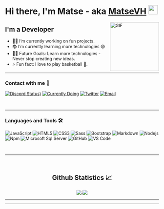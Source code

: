 # Hi there, I'm Matse - aka [MatseVH][website] <img width="30px" src="https://media.tenor.com/images/3b388fe03da271d2674faf85eb7c3fcd/tenor.gif" />

<img align="right" alt="GIF" height="160px" src="https://media.giphy.com/media/du3J3cXyzhj75IOgvA/giphy.gif" />

## I'm a Developer

- 👨‍💻 I’m currently working on fun projects.
- 📚 I’m currently learning more technologies 😅
- 💪🏼 Future Goals: Learn more technologies - Never stop creating new ideas.
- ⚡ Fun fact: I love to play basketball 🏀.

---

### Contact with me 📝

[![Discord Status)](https://img.shields.io/endpoint?url=https://dev.discordprofiles.me/api/badge/status/584796844622872587?show_badges=false&logo=discord&logoColor=white&color=7289DA)](https://discord.gg/S9vDaV2fFn)
[![Currently Doing](https://img.shields.io/badge/Currently%20Doing-Qmusic%20Bot-FF5A5F)](http://qmusic.m-vh.site)
[![Twitter](https://img.shields.io/badge/Twitter-@MatseVH-00acee)](https://twitter.com/MatseVH)
[![Email](https://img.shields.io/badge/Email-matsevh@matsevh.eu-00acee)](mailto:matsevh@matsevh.eu)

<br />

---

### Languages and Tools 🛠

![JavaScript](https://img.shields.io/badge/-JavaScript-%23F7DF1C?style=flat-square&logo=javascript&logoColor=000000&labelColor=%23F7DF1C&color=%23FFCE5A)
![HTML5](https://img.shields.io/badge/-HTML5-%23E44D27?style=flat-square&logo=html5&logoColor=ffffff)
![CSS3](https://img.shields.io/badge/-CSS3-%231572B6?style=flat-square&logo=css3)
![Sass](https://img.shields.io/badge/-Sass-%23CC6699?style=flat-square&logo=sass&logoColor=ffffff)
![Bootstrap](https://img.shields.io/badge/-Bootstrap-563D7C?style=flat-square&logo=Bootstrap)
![Markdown](https://img.shields.io/badge/-Markdown-000000?style=flat-square&logo=markdown)
![Nodejs](https://img.shields.io/badge/-Nodejs-339933?style=flat-square&logo=Node.js&logoColor=ffffff)
![Npm](https://img.shields.io/badge/-npm-CB3837?style=flat-square&logo=npm)
![Microsoft Sql Server](https://img.shields.io/badge/-Sql%20Server-CC2927?style=flat-square&logo=microsoft-sql-server&logoColor=ffffff)
![GitHub](https://img.shields.io/badge/-GitHub-181717?style=flat-square&logo=github)
![VS Code](http://img.shields.io/badge/-VS%20Code-007ACC?style=flat-square&logo=visual-studio-code&logoColor=ffffff)

<br/>

---

<br/>

  <h2 align="center"> Github Statistics 📈 </h2>
  
  <div align="center"> 
     <a href="">
      <img align="center" src="https://github-readme-stats-sigma-five.vercel.app/api?username=matse2005&show_icons=true&include_all_commits=true&count_private=true&theme=react&line_height=40" />
    </a>
    <a href="">
      <img align="center" src="https://github-readme-stats.vercel.app/api/top-langs/?username=matse2005&theme=react&line_height=40&hide=css"/>
    </a>
</div

<br/>

---

[website]: https://matsevh.eu
[instagram]: https://www.instagram.com/matsevh
[twitter]: https://www.twitter.com/matsevh

---

